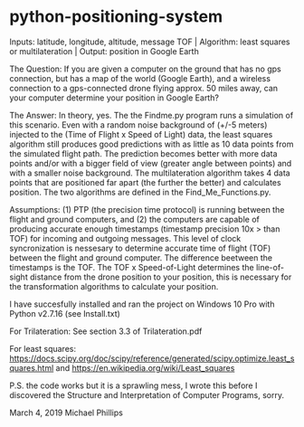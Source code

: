 # python-positioning-system

Inputs: latitude, longitude, altitude, message TOF  |  Algorithm: least squares or multilateration |  Output: position in Google Earth  

The Question: If you are given a computer on the ground that has no gps connection, but has a map of the world (Google Earth), and a wireless connection to a gps-connected drone flying approx. 50 miles away, can your computer determine your position in Google Earth?

The Answer: In theory, yes. The the Findme.py program runs a simulation of this scenario. Even with a random noise background of (+/-5 meters) injected to the (Time of Flight x Speed of Light) data, the least squares algorithm still produces good predictions with as little as 10 data points from the simulated flight path. The prediction becomes better with more data points and/or with a bigger field of view (greater angle between points) and with a smaller noise background. The multilateration algorithm takes 4 data points that are positioned far apart (the further the better) and calculates position. The two algorithms are defined in the Find_Me_Functions.py.

Assumptions: (1) PTP (the precision time protocol) is running between the flight and ground computers, and (2) the computers are capable of producing accurate enough timestamps (timestamp precision 10x > than TOF) for incoming and outgoing messages. This level of clock syncronization is nessesary to determine accurate time of flight (TOF) between the flight and ground computer. The difference beetween the timestamps is the TOF. The TOF x Speed-of-Light determines the line-of-sight distance from the drone position to your position, this is necessary for the transformation algorithms to calculate your position.

I have succesfully installed and ran the project on Windows 10 Pro with Python v2.7.16 (see Install.txt)

For Trilateration: See section 3.3 of Trilateration.pdf

For least squares: 
https://docs.scipy.org/doc/scipy/reference/generated/scipy.optimize.least_squares.html and 
https://en.wikipedia.org/wiki/Least_squares

P.S. the code works but it is a sprawling mess, I wrote this before I discovered the Structure and Interpretation of Computer Programs, sorry.

March 4, 2019
Michael Phillips
